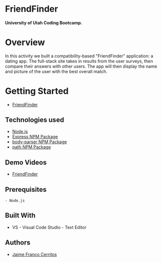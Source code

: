 # FriendFinder

#### University of Utah Coding Bootcamp.  

# Overview
In this activity we built a compatibility-based "FriendFinder" application: a dating app. The full-stack site takes in results from the user surveys, then compare their answers with other users. The app will then display the name and picture of the user with the best overall match. 


# Getting Started
- [FriendFinder](https://friendfinderappslc.herokuapp.com/)


## Technologies used
- [Node.js](https://nodejs.org/en/)
- [Express NPM Package](https://www.npmjs.com/package/express)
- [body-parser NPM Package](https://www.npmjs.com/package/body-parser)
- [path NPM Package](https://www.npmjs.com/package/path)


## Demo Videos
- [FriendFinder](https://youtu.be/vl40DVZdx6E)

## Prerequisites

```
- Node.js
```

## Built With
* VS - Visual Code Studio - Text Editor

## Authors
* [Jaime Franco Cerritos](https://www.linkedin.com/in/jfcslc801/)